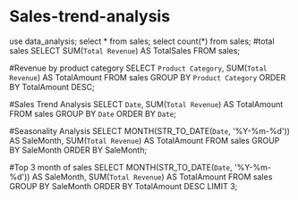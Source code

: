 # Sales-trend-analysis

use data_analysis;
select * from sales;
select count(*) from sales;
#total sales
     SELECT SUM(`Total Revenue`) AS TotalSales FROM sales;
     
#Revenue by product category
SELECT `Product Category`, SUM(`Total Revenue`) AS TotalAmount
FROM sales
GROUP BY `Product Category`
ORDER BY TotalAmount DESC;

#Sales Trend Analysis
SELECT `Date`, SUM(`Total Revenue`) AS TotalAmount
FROM sales
GROUP BY `Date`
ORDER BY `Date`;

#Seasonality Analysis
SELECT MONTH(STR_TO_DATE(`Date`, '%Y-%m-%d')) AS SaleMonth,
       SUM(`Total Revenue`) AS TotalAmount
FROM sales
GROUP BY SaleMonth
ORDER BY SaleMonth;

#Top 3 month of sales
SELECT 
  MONTH(STR_TO_DATE(`Date`, '%Y-%m-%d')) AS SaleMonth,
  SUM(`Total Revenue`) AS TotalAmount
FROM sales
GROUP BY SaleMonth
ORDER BY TotalAmount DESC
LIMIT 3;
